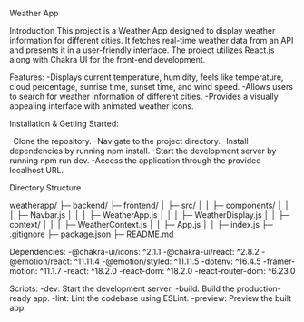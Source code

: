 Weather App

Introduction
This project is a Weather App designed to display weather information for different cities. It fetches real-time weather data from an API and presents it in a user-friendly interface. The project utilizes React.js along with Chakra UI for the front-end development.

Features:
-Displays current temperature, humidity, feels like temperature, cloud percentage, sunrise time, sunset time, and wind speed.
-Allows users to search for weather information of different cities.
-Provides a visually appealing interface with animated weather icons.


Installation & Getting Started:

-Clone the repository.
-Navigate to the project directory.
-Install dependencies by running npm install.
-Start the development server by running npm run dev.
-Access the application through the provided localhost URL.

Directory Structure

weatherapp/
├─ backend/
├─ frontend/
│  ├─ src/
│  │  ├─ components/
│  │  │  ├─ Navbar.js
│  │  │  ├─ WeatherApp.js
│  │  │  ├─ WeatherDisplay.js
│  │  ├─ context/
│  │  │  ├─ WeatherContext.js
│  │  ├─ App.js
│  │  ├─ index.js
├─ .gitignore
├─ package.json
├─ README.md



Dependencies:
-@chakra-ui/icons: ^2.1.1
-@chakra-ui/react: ^2.8.2
-@emotion/react: ^11.11.4
-@emotion/styled: ^11.11.5
-dotenv: ^16.4.5
-framer-motion: ^11.1.7
-react: ^18.2.0
-react-dom: ^18.2.0
-react-router-dom: ^6.23.0

Scripts:
-dev: Start the development server.
-build: Build the production-ready app.
-lint: Lint the codebase using ESLint.
-preview: Preview the built app.
